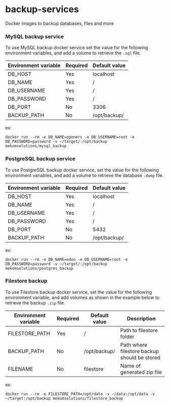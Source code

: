 # backup-services
Docker images to backup databases, files and more

### MySQL backup service

To use MySQL backup docker service set the value for the following environment variables, and add a volume to retrieve the `.sql` file.

| Environment variable | Required | Default value |
|----|----|----|
| DB_HOST | Yes | localhost |
| DB_NAME | Yes | / |
| DB_USERNAME | Yes | / |
| DB_PASSWORD | Yes | / |
| DB_PORT | No | 3306 |
| BACKUP_PATH | No | /opt/backup/ |

ex:
```
docker run --rm -e DB_NAME=openmrs -e DB_USERNAME=root -e DB_PASSWORD=password -v ~/target/:/opt/backup mekomsolutions/mysql_backup
```

### PostgreSQL backup service

To use PostgreSQL backup docker service, set the value for the following environment variables, and add a volume to retrieve the database `.dump` file.

| Environment variable | Required | Default value |
|----|----|----|
| DB_HOST | Yes | localhost |
| DB_NAME | Yes | / |
| DB_USERNAME | Yes | / |
| DB_PASSWORD | Yes | / |
| DB_PORT | No | 5432 |
| BACKUP_PATH | No | /opt/backup/ |

ex:
```
docker run --rm -e DB_NAME=odoo -e DB_USERNAME=root -e DB_PASSWORD=password -v ~/target/:/opt/backup mekomsolutions/postgres_backup
```

### Filestore backup

To use Filestore backup docker service, set the value for the following environment variable, and add volumes as shown in the example below to retrieve the backup `.zip` file.

| Environment variable | Required | Default value | Description
|----|----|----| ----|
| FILESTORE_PATH | Yes | / | Path to filestore folder
| BACKUP_PATH | No | /opt/backup/ | Path where filestore backup should be stored
| FILENAME | No | filestore | Name of generated zip file
ex:
```
docker run --rm -e FILESTORE_PATH=/opt/data -v ~/data:/opt/data -v ~/target:/opt/backup mekomsolutions/filestore_backup
```
